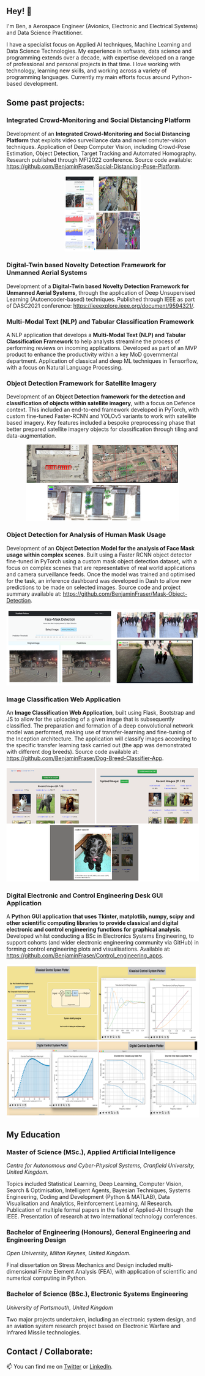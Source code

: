 ## Hey! 👋

I'm Ben, a Aerospace Engineer (Avionics, Electronic and Electrical Systems) and Data Science Practitioner. 

I have a specialist focus on Applied AI techniques, Machine Learning and Data Science Technologies. My experience in software, data science and programming extends over a decade, with expertise developed on a range of professional and personal projects in that time. I love working with technology, learning new skills, and working across a variety of programming languages. Currently my main efforts focus around Python-based development.


## Some past projects:

### Integrated Crowd-Monitoring and Social Distancing Platform

Development of an **Integrated Crowd-Monitoring and Social Distancing Platform** that exploits video surveillance data and novel comuter-vision techniques. Application of Deep Computer Vision, including Crowd-Pose Estimation, Object Detection, Target Tracking and Automated Homography. Research published through MFI2022 conference. Source code available: https://github.com/BenjaminFraser/Social-Distancing-Pose-Platform.

<p align="center">
	<img src="examples/crowd_pose_monitoring.png" width="200" height="200"
	 href="https://github.com/BenjaminFraser/Social-Distancing-Pose-Platform"  />
</p>


### Digital-Twin based Novelty Detection Framework for Unmanned Aerial Systems

Development of a **Digital-Twin based Novelty Detection Framework for Unmanned Aerial Systems**, through the application of Deep Unsupervised Learning (Autoencoder-based) techniques. Published through IEEE as part of DASC2021 conference: https://ieeexplore.ieee.org/document/9594321/.


### Multi-Modal Text (NLP) and Tabular Classification Framework

A NLP application that develops a **Multi-Modal Text (NLP) and Tabular Classification Framework** to help analysts streamline the process of performing reviews on incoming applications. Developed as part of an MVP product to enhance the productivity within a key MoD governmental department. Application of classical and deep ML techniques in Tensorflow, with a focus on Natural Language Processing.


### Object Detection Framework for Satellite Imagery

Development of an **Object Detection framework for the detection and classification of objects within satellite imagery**, with a focus on Defence context. This included an end-to-end framework developed in PyTorch, with custom fine-tuned Faster-RCNN and YOLOv5 variants to work with satellite based imagery. Key features included a bespoke preprocessing phase that better prepared satellite imagery objects for classification through tiling and data-augmentation.

<p align="center">
	<img src="examples/satellite_imagery.png" width="400" height="200"  />
</p>


### Object Detection for Analysis of Human Mask Usage

Development of an **Object Detection Model for the analysis of Face Mask usage within complex scenes**. Built using a Faster RCNN object detector fine-tuned in PyTorch using a custom mask object detection dataset, with a focus on complex scenes that are representative of real world applications and camera surveillance feeds. Once the model was trained and optimised for the task, an inference dashboard was developed in Dash to allow new predictions to be made on selected images. Source code and project summary available at: https://github.com/BenjaminFraser/Mask-Object-Detection. 

<p align="center">
	<img src="examples/Mask_detection.png" width="600" height="200"
	 href="https://github.com/BenjaminFraser/Mask-Object-Detection"  />
</p>


### Image Classification Web Application

An **Image Classification Web Application**, built using Flask, Bootstrap and JS to allow for the uploading of a given image that is subsequently classified. The preparation and formation of a deep convolutional network model was performed, making use of transfer-learning and fine-tuning of the Inception architecture. The application will classify images according to the specific transfer learning task carried out (the app was demonstrated with different dog breeds). Source code available at: https://github.com/BenjaminFraser/Dog-Breed-Classifier-App.

<p align="center">
	<img src="examples/dog_breed_classifier.png" width="600" height="300"
	 href="https://github.com/BenjaminFraser/Dog-Breed-Classifier-App"  />
</p>


### Digital Electronic and Control Engineering Desk GUI Application

A **Python GUI application that uses Tkinter, matplotlib, numpy, scipy and other scientific computing libraries to provide classical and digital electronic and control engineering functions for graphical analysis**. Developed whilst conducting a BSc in Electronics Systems Engineering, to support cohorts (and wider electronic engineering community via GitHub) in forming control engineering plots and visualisations. Available at: https://github.com/BenjaminFraser/Control_engineering_apps. 

<p align="center">
	<img src="examples/control_engineering.png" width="600" height="400"
	 href="https://github.com/BenjaminFraser/Control_engineering_apps"  />
</p>



## My Education

### Master of Science (MSc.), Applied Artificial Intelligence

*Centre for Autonomous and Cyber-Physical Systems, Cranfield University, United Kingdom.*

Topics included Statistical Learning, Deep Learning, Computer Vision, Search & Optimisation, Intelligent Agents, Bayesian Techniques, Systems Engineering, Coding and Development (Python & MATLAB), Data Visualisation and Analytics, Reinforcement Learning, AI Research. Publication of multiple formal papers in the field of Applied-AI through the IEEE. Presentation of research at two international technology conferences.


### Bachelor of Engineering (Honours), General Engineering and Engineering Design

*Open University, Milton Keynes, United Kingdom.*

Final dissertation on Stress Mechanics and Design included multi-dimensional Finite Element Analysis (FEA), with application of scientific and numerical computing in Python.


### Bachelor of Science (BSc.), Electronic Systems Engineering

*University of Portsmouth, United Kingdom*

Two major projects undertaken, including an electronic system design, and an aviation system research project based on Electronic Warfare and Infrared Missile technologies.


## Contact / Collaborate:

📫 You can find me on [Twitter](https://twitter.com/BenFraser613) or [LinkedIn](https://www.linkedin.com/in/ben-fraser613).